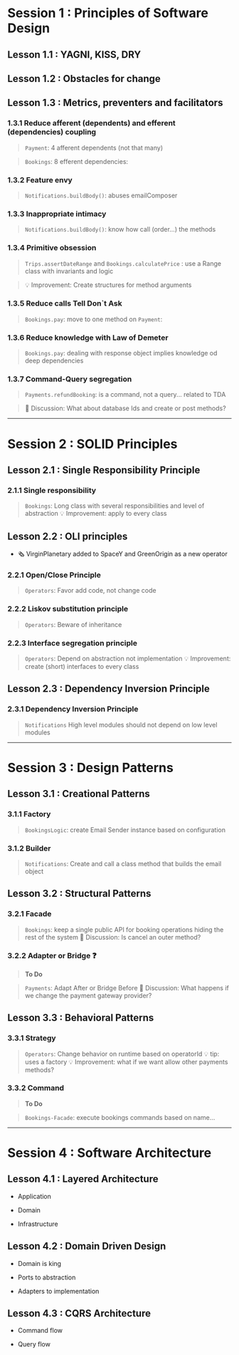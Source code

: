 # Session 1 : Principles of Software Design

## Lesson 1.1 : YAGNI, KISS, DRY

## Lesson 1.2 : Obstacles for change

## Lesson 1.3 : Metrics, preventers and facilitators

### 1.3.1 Reduce afferent (dependents) and efferent (dependencies) coupling

> `Payment`: 4 afferent dependents (not that many)

> `Bookings`: 8 efferent dependencies:

### 1.3.2 Feature envy

> `Notifications.buildBody()`: abuses emailComposer

### 1.3.3 Inappropriate intimacy

> `Notifications.buildBody()`: know how call (order...) the methods

### 1.3.4 Primitive obsession

> `Trips.assertDateRange` and `Bookings.calculatePrice` : use a Range class with invariants and logic

> 💡 Improvement: Create structures for method arguments

### 1.3.5 Reduce calls Tell Don`t Ask

> `Bookings.pay`: move to one method on `Payment`:

### 1.3.6 Reduce knowledge with Law of Demeter

> `Bookings.pay`: dealing with response object implies knowledge od deep dependencies

### 1.3.7 Command-Query segregation

> `Payments.refundBooking`: is a command, not a query... related to TDA

> 💬 Discussion: What about database Ids and create or post methods?

---

# Session 2 : SOLID Principles

## Lesson 2.1 : Single Responsibility Principle

### 2.1.1 Single responsibility

> `Bookings`: Long class with several responsibilities and level of abstraction
> 💡 Improvement: apply to every class

## Lesson 2.2 : OLI principles

- 🗞️ VirginPlanetary added to SpaceY and GreenOrigin as a new operator

### 2.2.1 Open/Close Principle

> `Operators`: Favor add code, not change code

### 2.2.2 Liskov substitution principle

> `Operators`: Beware of inheritance

### 2.2.3 Interface segregation principle

> `Operators`: Depend on abstraction not implementation
> 💡 Improvement: create (short) interfaces to every class

## Lesson 2.3 : Dependency Inversion Principle

### 2.3.1 Dependency Inversion Principle

> `Notifications` High level modules should not depend on low level modules

---

# Session 3 : Design Patterns

## Lesson 3.1 : Creational Patterns

### 3.1.1 Factory

> `BookingsLogic`: create Email Sender instance based on configuration

### 3.1.2 Builder

> `Notifications`: Create and call a class method that builds the email object

## Lesson 3.2 : Structural Patterns

### 3.2.1 Facade

> `Bookings`: keep a single public API for booking operations hiding the rest of the system
> 💬 Discussion: Is cancel an outer method?

### 3.2.2 Adapter or Bridge ❓

> **To Do**

> `Payments`: Adapt After or Bridge Before
> 💬 Discussion: What happens if we change the payment gateway provider?

## Lesson 3.3 : Behavioral Patterns

### 3.3.1 Strategy

> `Operators`: Change behavior on runtime based on operatorId
> 💡 tip: uses a factory
> 💡 Improvement: what if we want allow other payments methods?

### 3.3.2 Command

> **To Do**

> `Bookings-Facade`: execute bookings commands based on name...

---

# Session 4 : Software Architecture

## Lesson 4.1 : Layered Architecture

- Application

- Domain

- Infrastructure

## Lesson 4.2 : Domain Driven Design

- Domain is king

- Ports to abstraction

- Adapters to implementation

## Lesson 4.3 : CQRS Architecture

- Command flow

- Query flow
